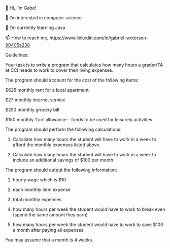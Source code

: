 👋 Hi, I’m Gabe!

👀 I’m interested in computer science

🌱 I’m currently learning Java

📫 How to reach me, https://www.linkedin.com/in/gabriel-wotorson-90405a238

Guidelines:

Your task is to write a program that calculates how many hours a grader/TA at CCI needs to work to cover their living expenses.

The program should account for the cost of the following items:

$625 monthly rent for a local apartment

$27 monthly internet service

$250 monthly grocery bill

$150 monthly 'fun' allowance - funds to be used for leisurely activities

The program should perform the following calculations:

1) Calculate how many hours the student will have to work in a week to afford the monthly expenses listed above.

2) Calculate how many hours the student will have to work in a week to include an additional savings of $100 per month.

The program should output the following information:


1) hourly wage which is $10

2) each monthly item expense

3) total monthly expenses

4) how many hours per week the student would have to work to break even (spend the same amount they earn)

5) how many hours per week the student would have to work to save $100 a month after paying all expenses

You may assume that a month is 4 weeks.

